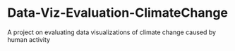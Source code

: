 # Data-Viz-Evaluation-ClimateChange
A project on evaluating data visualizations of climate change caused by human activity
